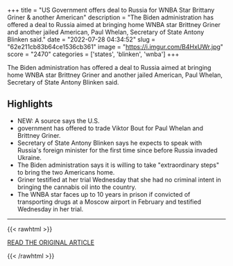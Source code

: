 +++
title = "US Government offers deal to Russia for WNBA Star Brittany Griner &amp; another American"
description = "The Biden administration has offered a deal to Russia aimed at bringing home WNBA star Brittney Griner and another jailed American, Paul Whelan, Secretary of State Antony Blinken said."
date = "2022-07-28 04:34:52"
slug = "62e211cb83b64ce1536cb361"
image = "https://i.imgur.com/B4HxUWr.jpg"
score = "2470"
categories = ['states', 'blinken', 'wnba']
+++

The Biden administration has offered a deal to Russia aimed at bringing home WNBA star Brittney Griner and another jailed American, Paul Whelan, Secretary of State Antony Blinken said.

## Highlights

- NEW: A source says the U.S.
- government has offered to trade Viktor Bout for Paul Whelan and Brittney Griner.
- Secretary of State Antony Blinken says he expects to speak with Russia's foreign minister for the first time since before Russia invaded Ukraine.
- The Biden administration says it is willing to take "extraordinary steps" to bring the two Americans home.
- Griner testified at her trial Wednesday that she had no criminal intent in bringing the cannabis oil into the country.
- The WNBA star faces up to 10 years in prison if convicted of transporting drugs at a Moscow airport in February and testified Wednesday in her trial.

---

{{< rawhtml >}}
  <p class="article-category">
    <a target="_blank" href="https://www.espn.com/wnba/story/_/id/34303004/united-states-offers-deal-russia-release-wnba-star-brittney-griner">READ THE ORIGINAL ARTICLE</a>
  </p>
{{< /rawhtml >}}
